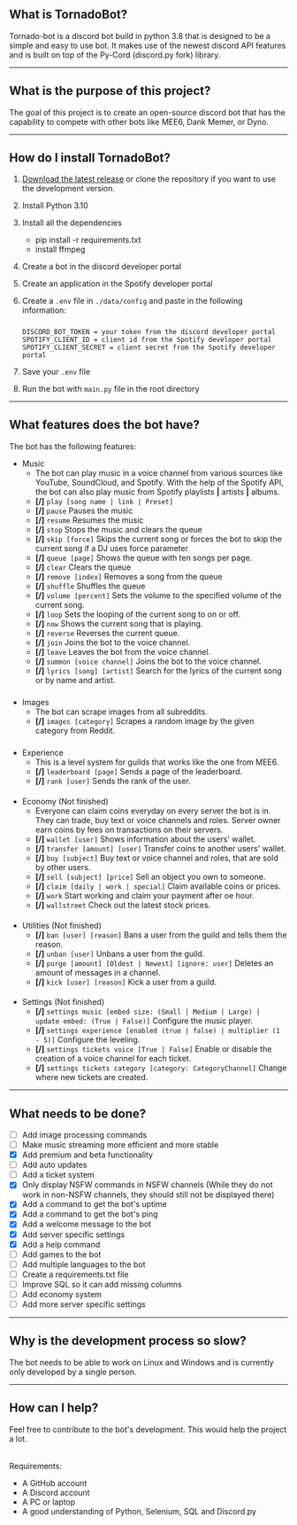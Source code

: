 ## What is TornadoBot?
Tornado-bot is a discord bot build in python 3.8 that is designed to be a simple and easy to use bot. It makes use of 
the newest discord API features and is built on top of the Py-Cord (discord.py fork) library.

---

## What is the purpose of this project?
The goal of this project is to create an open-source discord bot that has the capability to compete with other bots like
MEE6, Dank Memer, or Dyno.

---

## How do I install TornadoBot?
 1. [Download the latest release](https://github.com/staubtornado/tornado-bot/releases) or clone the repository if you 
    want to use the development version.
 3. Install Python 3.10
 4. Install all the dependencies 
    - pip install -r requirements.txt
    - install ffmpeg
 5. Create a bot in the discord developer portal
 6. Create an application in the Spotify developer portal
 7. Create a `.env` file in `./data/config` and paste in the following information:

    #####

        DISCORD_BOT_TOKEN = your token from the discord developer portal
        SPOTIFY_CLIENT_ID = client id from the Spotify developer portal
        SPOTIFY_CLIENT_SECRET = client secret from the Spotify developer portal
 8. Save your `.env` file
 9. Run the bot with `main.py` file in the root directory  

---

## What features does the bot have?
The bot has the following features:
- Music
    - The bot can play music in a voice channel from various sources like YouTube, SoundCloud, and Spotify. With the 
      help of the Spotify API, the bot can also play music from Spotify playlists **|** artists **|** albums. 
    - **[/]** `play [song name | link | Preset]`
    - **[/]** `pause` Pauses the music
    - **[/]** `resume` Resumes the music
    - **[/]** `stop` Stops the music and clears the queue
    - **[/]** `skip [force]` Skips the current song or forces the bot to skip the current song if a DJ uses force 
                              parameter
    - **[/]** `queue [page]` Shows the queue with ten songs per page.
    - **[/]** `clear` Clears the queue
    - **[/]** `remove [index]` Removes a song from the queue
    - **[/]** `shuffle` Shuffles the queue
    - **[/]** `volume [percent]` Sets the volume to the specified volume of the current song.
    - **[/]** `loop` Sets the looping of the current song to on or off.
    - **[/]** `now` Shows the current song that is playing.
    - **[/]** `reverse` Reverses the current queue.
    - **[/]** `join` Joins the bot to the voice channel.
    - **[/]** `leave` Leaves the bot from the voice channel.
    - **[/]** `summon [voice channel]` Joins the bot to the voice channel.
    - **[/]** `lyrics [song] [artist]` Search for the lyrics of the current song or by name and artist.

#####

- Images
    - The bot can scrape images from all subreddits.
    - **[/]** `images [category]` Scrapes a random image by the given category from Reddit.

#####

- Experience
  - This is a level system for guilds that works like the one from MEE6. 
  - **[/]** `leaderboard [page]` Sends a page of the leaderboard.
  - **[/]** `rank [user]` Sends the rank of the user.

####

- Economy (Not finished)
  - Everyone can claim coins everyday on every server the bot is in. They can trade, buy text or voice channels and 
    roles. Server owner earn coins by fees on transactions on their servers.
  - **[/]** `wallet [user]` Shows information about the users' wallet.
  - **[/]** `transfer [amount] [user]` Transfer coins to another users' wallet.
  - **[/]** `buy [subject]` Buy text or voice channel and roles, that are sold by other users.
  - **[/]** `sell [subject] [price]` Sell an object you own to someone.
  - **[/]** `claim [daily | work | special]` Claim available coins or prices.
  - **[/]** `work` Start working and claim your payment after oe hour.
  - **[/]** `wallstreet` Check out the latest stock prices.

####

- Utilities (Not finished)
  - **[/]** `ban [user] [reason]` Bans a user from the guild and tells them the reason.
  - **[/]** `unban [user]` Unbans a user from the guild.
  - **[/]** `purge [amount] [Oldest | Newest] [ignore: user]` Deletes an amount of messages in a channel.
  - **[/]** `kick [user] [reason]` Kick a user from a guild.

####

- Settings (Not finished)
  - **[/]** `settings music [embed size: (Small | Medium | Large) | update embed: (True | False)]` 
             Configure the music player.
  - **[/]** `settings experience [enabled (true | false) | multiplier (1 - 5)]` Configure the leveling.
  - **[/]** `settings tickets voice [True | False]` Enable or disable the creation of a voice channel for each ticket.
  - **[/]** `settings tickets category [category: CategoryChannel]` Change where new tickets are created.

---

## What needs to be done?
- [ ] Add image processing commands
- [ ] Make music streaming more efficient and more stable
- [x] Add premium and beta functionality
- [ ] Add auto updates
- [ ] Add a ticket system
- [x] Only display NSFW commands in NSFW channels (While they do not work in non-NSFW channels, they should still not 
      be displayed there)
- [x] Add a command to get the bot's uptime
- [x] Add a command to get the bot's ping
- [x] Add a welcome message to the bot
- [x] Add server specific settings
- [x] Add a help command
- [ ] Add games to the bot
- [ ] Add multiple languages to the bot
- [ ] Create a requirements.txt file
- [ ] Improve SQL so it can add missing columns
- [ ] Add economy system
- [ ] Add more server specific settings

---

## Why is the development process so slow?
The bot needs to be able to work on Linux and Windows and is currently only developed by a single person.

---

## How can I help?
Feel free to contribute to the bot's development. This would help the project a lot.

######

Requirements:
   - A GitHub account
   - A Discord account
   - A PC or laptop
   - A good understanding of Python, Selenium, SQL and Discord.py